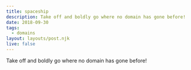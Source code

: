 ```yaml
---
title: spaceship
description: Take off and boldly go where no domain has gone before!
date: 2018-09-30
tags:
  - domains
layout: layouts/post.njk
live: false
---
```


Take off and boldly go where no domain has gone before!
